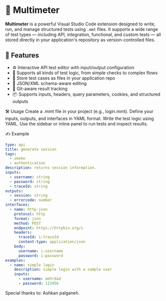 # 🔌 Multimeter

**Multimeter** is a powerful Visual Studio Code extension designed to write, run, and manage structured tests using `.mmt` files. It supports a wide range of test types — including API, integration, functional, and custom tests — all stored directly in your application's repository as version-controlled files.

## 🚀 Features

- ⚙️ Interactive API test editor with input/output configuration  
- 🧪 Supports all kinds of test logic, from simple checks to complex flows  
- 💾 Store test cases as files in your application repo  
- 🌳 JSON/XML schema-aware editing  
- 🧾 Git-aware result tracking 
- 📦 Supports inputs, headers, query parameters, cookies, and structured outputs  

🛠️ Usage
Create a .mmt file in your project (e.g., login.mmt).
Define your inputs, outputs, and interfaces in YAML format.
Write the test logic using YAML.
Use the sidebar or inline panel to run tests and inspect results.

✍️ Example

```yaml
type: api
title: generate session
tags:
  - smoke
  - authentication
description: returns session information.
inputs:
  - username: string
  - password: string
  - traceId: string
outputs:
  - session: string
  - errorcode: number
interfaces:
  - name: http-json
    protocol: http
    format: json
    method: POST
    endpoint: https://httpbin.org/s
    headers:
      traceId: i:traceId
      content-type: application/json
    body:
      username: i:username
      password: i:password
examples:
  - name: simple login
    description: simple login with a sample user
    inputs:
      - username: mehrdad
      - password: 123456

```
Special thanks to: Ashkan palganeh.